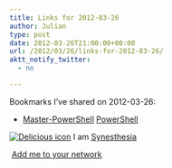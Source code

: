 ```yaml
---
title: Links for 2012-03-26
author: Julian
type: post
date: 2012-03-26T21:00:00+00:00
url: /2012/03/26/links-for-2012-03-26/
aktt_notify_twitter:
  - no

---
```

Bookmarks I&#8217;ve shared on 2012-03-26:

  * [Master-PowerShell][1] 
    [PowerShell][2] </li> </ul> 
    
    <p class="deliciouslink">
      <a href="https://del.icio.us/synesthesia" title="See all my bookmarks on del.icio.us"><img src="https://www.synesthesia.co.uk/images/deliciousicon.jpg" alt="Delicious icon" /></a>&nbsp;I am <a href="https://del.icio.us/synesthesia" title="See all my bookmarks on del.icio.us">Synesthesia</a>
    </p>
    
    <p class="deliciouslink">
      <a href="https://del.icio.us/network?add=synesthesia" title="Add me to your del.icio.us network"><img src="https://www.synesthesia.co.uk/images/add.gif" alt="" /></a>&nbsp;<a href="https://del.icio.us/network?add=synesthesia" title="Add me to your del.icio.us network">Add me to your network</a>
    </p>

 [1]: https://powershell.com/cs/blogs/ebook/default.aspx
 [2]: https://www.delicious.com/synesthesia/PowerShell